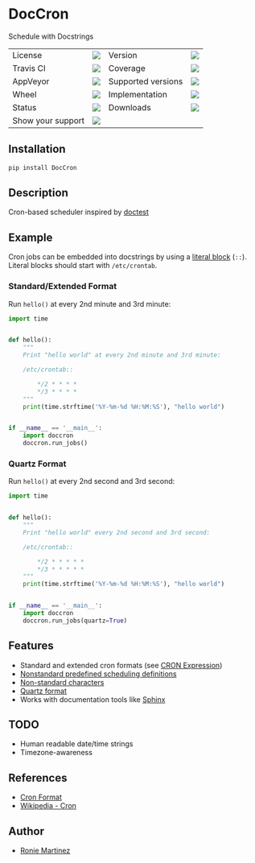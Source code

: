 # DocCron

Schedule with Docstrings

<table>
    <tr>
        <td>License</td>
        <td><img src='https://img.shields.io/pypi/l/DocCron.svg'></td>
        <td>Version</td>
        <td><img src='https://img.shields.io/pypi/v/DocCron.svg'></td>
    </tr>
    <tr>
        <td>Travis CI</td>
        <td><img src='https://travis-ci.org/roniemartinez/DocCron.svg?branch=master'></td>
        <td>Coverage</td>
        <td><img src='https://codecov.io/gh/roniemartinez/DocCron/branch/master/graph/badge.svg'></td>
    </tr>
    <tr>
        <td>AppVeyor</td>
        <td><img src='https://ci.appveyor.com/api/projects/status/ceqj4tmh13r8hc79/branch/master?svg=true'></td>
        <td>Supported versions</td>
        <td><img src='https://img.shields.io/pypi/pyversions/DocCron.svg'></td>
    </tr>
    <tr>
        <td>Wheel</td>
        <td><img src='https://img.shields.io/pypi/wheel/DocCron.svg'></td>
        <td>Implementation</td>
        <td><img src='https://img.shields.io/pypi/implementation/DocCron.svg'></td>
    </tr>
    <tr>
        <td>Status</td>
        <td><img src='https://img.shields.io/pypi/status/DocCron.svg'></td>
        <td>Downloads</td>
        <td><img src='https://img.shields.io/pypi/dm/DocCron.svg'></td>
    </tr>
    <tr>
        <td>Show your support</td>
        <td><a href='https://saythanks.io/to/roniemartinez'><img src='https://img.shields.io/badge/Say%20Thanks-!-1EAEDB.svg'></a></td>
    </tr>
</table>

## Installation

```bash
pip install DocCron
```

## Description

Cron-based scheduler inspired by [doctest](https://en.wikipedia.org/wiki/Doctest)

## Example

Cron jobs can be embedded into docstrings by using a [literal block](http://www.sphinx-doc.org/en/master/usage/restructuredtext/basics.html#literal-blocks) (`::`). Literal blocks should start with `/etc/crontab`.

### Standard/Extended Format

Run `hello()` at every 2nd minute and 3rd minute:

```python
import time


def hello():
    """
    Print "hello world" at every 2nd minute and 3rd minute:

    /etc/crontab::

        */2 * * * *
        */3 * * * *
    """
    print(time.strftime('%Y-%m-%d %H:%M:%S'), "hello world")


if __name__ == '__main__':
    import doccron
    doccron.run_jobs()

```

### Quartz Format

Run `hello()` at every 2nd second and 3rd second:

```python
import time


def hello():
    """
    Print "hello world" every 2nd second and 3rd second:

    /etc/crontab::

        */2 * * * * *
        */3 * * * * *
    """
    print(time.strftime('%Y-%m-%d %H:%M:%S'), "hello world")


if __name__ == '__main__':
    import doccron
    doccron.run_jobs(quartz=True)

```

## Features

- Standard and extended cron formats (see [CRON Expression](https://en.wikipedia.org/wiki/Cron#CRON_expression))
- [Nonstandard predefined scheduling definitions](https://en.wikipedia.org/wiki/Cron#Nonstandard_predefined_scheduling_definitions)
- [Non-standard characters](https://en.wikipedia.org/wiki/Cron#Non-standard_characters)
- [Quartz format](http://www.quartz-scheduler.org/documentation/quartz-2.x/tutorials/crontrigger.html)
- Works with documentation tools like [Sphinx](https://github.com/sphinx-doc/sphinx)

## TODO

- Human readable date/time strings 
- Timezone-awareness

## References

- [Cron Format](http://www.nncron.ru/help/EN/working/cron-format.htm)
- [Wikipedia - Cron](https://en.wikipedia.org/wiki/Cron)

## Author

- [Ronie Martinez](mailto:ronmarti18@gmail.com)